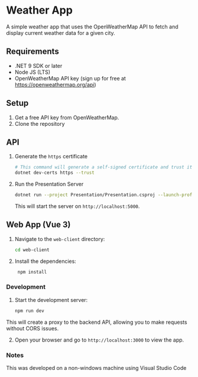 # Weather App

A simple weather app that uses the OpenWeatherMap API to fetch and display current weather data for a given city.

## Requirements

- .NET 9 SDK or later
- Node JS (LTS)
- OpenWeatherMap API key (sign up for free at https://openweathermap.org/api)

## Setup

1. Get a free API key from OpenWeatherMap.
2. Clone the repository

## API

1. Generate the `https` certificate
   ```bash
   # This command will generate a self-signed certificate and trust it on your machine
   dotnet dev-certs https --trust
   ```

2. Run the Presentation Server
    ```bash
    dotnet run --project Presentation/Presentation.csproj --launch-profile https  
    ```
    This will start the server on `http://localhost:5000`.

## Web App (Vue 3)

1. Navigate to the `web-client` directory:
   ```bash
   cd web-client
   ```
2. Install the dependencies:
   ```bash
    npm install
    ```

### Development

1. Start the development server:
   ```bash
   npm run dev
   ```
   
This will create a proxy to the backend API, allowing you to make requests without CORS issues.

2. Open your browser and go to `http://localhost:3000` to view the app.


### Notes

This was developed on a non-windows machine using Visual Studio Code